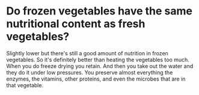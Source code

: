 # Do frozen vegetables have the same nutritional content as fresh vegetables?

Slightly lower but there's still a good amount of nutrition in frozen vegetables. So it's definitely better than heating the vegetables too much. When you do freeze drying you retain. And then you take out the water and they do it under low pressures. You preserve almost everything the enzymes, the vitamins, other proteins, and even the microbes that are in that vegetable.